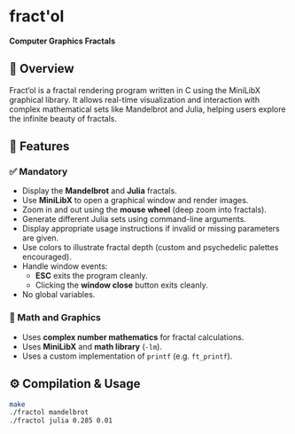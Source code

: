 # fract'ol  
**Computer Graphics Fractals**

## 🎯 Overview  
Fract’ol is a fractal rendering program written in C using the MiniLibX graphical library. It allows real-time visualization and interaction with complex mathematical sets like Mandelbrot and Julia, helping users explore the infinite beauty of fractals.

## 🧩 Features  

### ✅ Mandatory
- Display the **Mandelbrot** and **Julia** fractals.
- Use **MiniLibX** to open a graphical window and render images.
- Zoom in and out using the **mouse wheel** (deep zoom into fractals).
- Generate different Julia sets using command-line arguments.
- Display appropriate usage instructions if invalid or missing parameters are given.
- Use colors to illustrate fractal depth (custom and psychedelic palettes encouraged).
- Handle window events:
  - **ESC** exits the program cleanly.
  - Clicking the **window close** button exits cleanly.
- No global variables.

### 🧠 Math and Graphics
- Uses **complex number mathematics** for fractal calculations.
- Uses **MiniLibX** and **math library** (`-lm`).
- Uses a custom implementation of `printf` (e.g. `ft_printf`).

## ⚙️ Compilation & Usage
```bash
make
./fractol mandelbrot
./fractol julia 0.285 0.01

